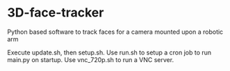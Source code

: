 # 3D-face-tracker
Python based software to track faces for a camera mounted upon a robotic arm

Execute update.sh, then setup.sh. Use run.sh to setup a cron job to run main.py on startup. Use vnc_720p.sh to run a VNC server.
